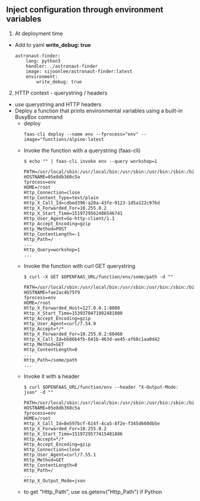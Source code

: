 ## Inject configuration through environment variables

1. At deployment time
- Add to yaml **write_debug: true**
    ```
    astronaut-finder:
        lang: python3
        handler: ./astronaut-finder
        image: sijoonlee/astronaut-finder:latest
        environment:
            write_debug: true
    ```
2. HTTP context - querystring / headers
- use querystring and HTTP headers
- Deploy a function that prints environmental variables using a built-in BusyBox command
    - deploy
        ```
        faas-cli deploy --name env --fprocess="env" --image="functions/alpine:latest
        ```
    - Invoke the function with a querystring (faas-cli)
        ```
        $ echo "" | faas-cli invoke env --query workshop=1
        ```
        ```
        PATH=/usr/local/sbin:/usr/local/bin:/usr/sbin:/usr/bin:/sbin:/bin
        HOSTNAME=05e8db360c5a
        fprocess=env
        HOME=/root
        Http_Connection=close
        Http_Content_Type=text/plain
        Http_X_Call_Id=cdbed396-a20a-43fe-9123-1d5a122c976d
        Http_X_Forwarded_For=10.255.0.2
        Http_X_Start_Time=1519729562486546741
        Http_User_Agent=Go-http-client/1.1
        Http_Accept_Encoding=gzip
        Http_Method=POST
        Http_ContentLength=-1
        Http_Path=/
        ...
        Http_Query=workshop=1
        ...
        ```
    - Invoke the function with curl GET querystring
        ```
        $ curl -X GET $OPENFAAS_URL/function/env/some/path -d ""
        ```
        ```
        PATH=/usr/local/sbin:/usr/local/bin:/usr/sbin:/usr/bin:/sbin:/bin
        HOSTNAME=fae2ac4b75f9
        fprocess=env
        HOME=/root
        Http_X_Forwarded_Host=127.0.0.1:8080
        Http_X_Start_Time=1539370471902481800
        Http_Accept_Encoding=gzip
        Http_User_Agent=curl/7.54.0
        Http_Accept=*/*
        Http_X_Forwarded_For=10.255.0.2:60460
        Http_X_Call_Id=bb86b4fb-641b-463d-ae45-af68c1aa0d42
        Http_Method=GET
        Http_ContentLength=0
        ...
        Http_Path=/some/path
        ...
        ```
    - Invoke it with a header
        ```
        $ curl $OPENFAAS_URL/function/env --header "X-Output-Mode: json" -d ""
        ```
        ```
        PATH=/usr/local/sbin:/usr/local/bin:/usr/sbin:/usr/bin:/sbin:/bin
        HOSTNAME=05e8db360c5a
        fprocess=env
        HOME=/root
        Http_X_Call_Id=8e597bcf-614f-4ca5-8f2e-f345d660db5e
        Http_X_Forwarded_For=10.255.0.2
        Http_X_Start_Time=1519729577415481886
        Http_Accept=*/*
        Http_Accept_Encoding=gzip
        Http_Connection=close
        Http_User_Agent=curl/7.55.1
        Http_Method=GET
        Http_ContentLength=0
        Http_Path=/
        ...
        Http_X_Output_Mode=json
        ```
    - to get "Http_Path", use os.getenv("Http_Path") if Python
